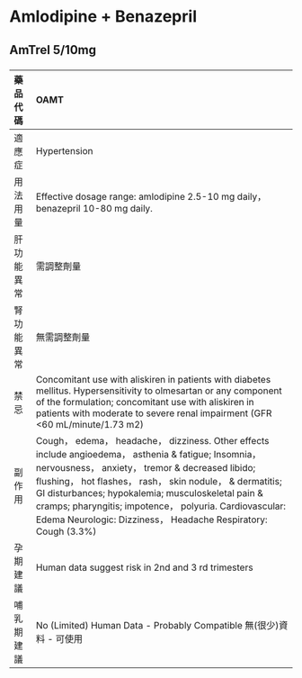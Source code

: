 # Amlodipine + Benazepril

## AmTrel 5/10mg

##### 

| 藥品代碼   | OAMT                                                                                                                                                                                                                                                                                                                                                                                                    |
|:-----------|:--------------------------------------------------------------------------------------------------------------------------------------------------------------------------------------------------------------------------------------------------------------------------------------------------------------------------------------------------------------------------------------------------------|
| 適應症     | Hypertension                                                                                                                                                                                                                                                                                                                                                                                            |
| 用法用量   | Effective dosage range: amlodipine 2.5-10 mg daily， benazepril 10-80 mg daily.                                                                                                                                                                                                                                                                                                                         |
| 肝功能異常 | 需調整劑量                                                                                                                                                                                                                                                                                                                                                                                              |
| 腎功能異常 | 無需調整劑量                                                                                                                                                                                                                                                                                                                                                                                            |
| 禁忌       | Concomitant use with aliskiren in patients with diabetes mellitus. Hypersensitivity to olmesartan or any component of the formulation; concomitant use with aliskiren in patients with moderate to severe renal impairment (GFR <60 mL/minute/1.73 m2)                                                                                                                                                  |
| 副作用     | Cough， edema， headache， dizziness. Other effects include angioedema， asthenia & fatigue; Insomnia， nervousness， anxiety， tremor & decreased libido; flushing， hot flashes， rash， skin nodule， & dermatitis; GI disturbances; hypokalemia; musculoskeletal pain & cramps; pharyngitis; impotence， polyuria. Cardiovascular: Edema Neurologic: Dizziness， Headache Respiratory: Cough (3.3%) |
| 孕期建議   | Human data suggest risk in 2nd and 3 rd trimesters                                                                                                                                                                                                                                                                                                                                                      |
| 哺乳期建議 | No (Limited) Human Data - Probably Compatible 無(很少)資料 - 可使用                                                                                                                                                                                                                                                                                                                                     |


